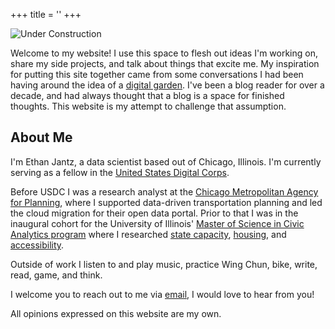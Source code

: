+++
title = ''
+++

![Under Construction](https://upload.wikimedia.org/wikipedia/commons/1/19/Under_construction_graphic.gif)

Welcome to my website! I use this space to flesh out ideas I'm working on, share my side projects, and talk about things that excite me. My inspiration for putting this site together came from some conversations I had been having around the idea of a [digital garden](https://www.technologyreview.com/2020/09/03/1007716/digital-gardens-let-you-cultivate-your-own-little-bit-of-the-internet/). I've been a blog reader for over a decade, and had always thought that a blog is a space for finished thoughts. This website is my attempt to challenge that assumption.

## About Me

I'm Ethan Jantz, a data scientist based out of Chicago, Illinois. I'm currently serving as a fellow in the [United States Digital Corps](https://digitalcorps.gsa.gov/). 

Before USDC I was a research analyst at the [Chicago Metropolitan Agency for Planning](https://cmap.illinois.gov/), where I supported data-driven transportation planning and led the cloud migration for their open data portal. Prior to that I was in the inaugural cohort for the University of Illinois' [Master of Science in Civic Analytics program](https://cuppa.uic.edu/academics/pa/pa-programs/master-of-science-in-civic-analytics/) where I researched [state capacity](https://papers.ssrn.com/sol3/papers.cfm?abstract_id=4487654), [housing](https://voorheescenter.uic.edu/news-stories/who-can-live-in-chicago-investigating-housing-affordability-trends-using-2020-census-data/), and [accessibility](https://github.com/ada-parc).

Outside of work I listen to and play music, practice Wing Chun, bike, write, read, game, and think.

I welcome you to reach out to me via [email](mailto:ethan@jantz.website), I would love to hear from you! 

All opinions expressed on this website are my own. 